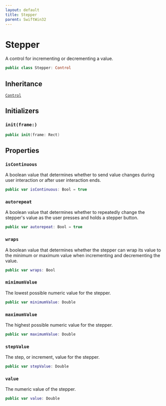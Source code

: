 ```yaml
---
layout: default
title: Stepper
parent: SwiftWin32
---
```

# Stepper

A control for incrementing or decrementing a value.

``` swift
public class Stepper: Control 
```

## Inheritance

[`Control`](https://compnerd.github.io/swift-win32/SwiftWin32/Control)

## Initializers

### `init(frame:)`

``` swift
public init(frame: Rect) 
```

## Properties

### `isContinuous`

A boolean value that determines whether to send value changes during user
interaction or after user interaction ends.

``` swift
public var isContinuous: Bool = true 
```

### `autorepeat`

A boolean value that determines whether to repeatedly change the stepper's
value as the user presses and holds a stepper button.

``` swift
public var autorepeat: Bool = true 
```

### `wraps`

A boolean value that determines whether the stepper can wrap its value to
the minimum or maximum value when incrementing and decrementing the value.

``` swift
public var wraps: Bool 
```

### `minimumValue`

The lowest possible numeric value for the stepper.

``` swift
public var minimumValue: Double 
```

### `maximumValue`

The highest possible numeric value for the stepper.

``` swift
public var maximumValue: Double 
```

### `stepValue`

The step, or increment, value for the stepper.

``` swift
public var stepValue: Double 
```

### `value`

The numeric value of the stepper.

``` swift
public var value: Double 
```
